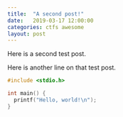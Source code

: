 ```yaml
---
title:  "A second post!"
date:   2019-03-17 12:00:00
categories: ctfs awesome
layout: post
---
```


Here is a second test post.

Here is another line on that test post.

```c
#include <stdio.h>

int main() {
  printf("Hello, world!\n");
}
```

